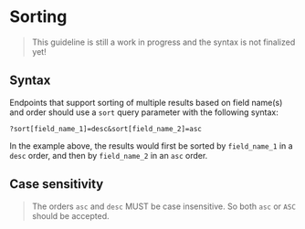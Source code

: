 # Sorting

<!-- theme: danger -->

> This guideline is still a work in progress and the syntax is not finalized yet!

## Syntax

Endpoints that support sorting of multiple results based on field name(s) and order should use a `sort` query parameter with the following syntax:

```
?sort[field_name_1]=desc&sort[field_name_2]=asc
```

In the example above, the results would first be sorted by `field_name_1` in a `desc` order, and then by `field_name_2` in an `asc` order.

## Case sensitivity

> The orders `asc` and `desc` MUST be case insensitive. So both `asc` or `ASC` should be accepted.